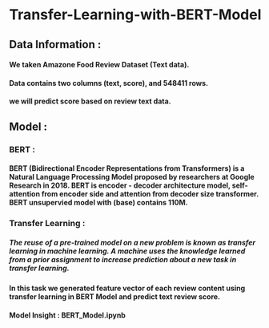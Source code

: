 # Transfer-Learning-with-BERT-Model

## Data Information :
#### We taken Amazone Food Review Dataset (Text data).
#### Data contains two columns (text, score), and 548411 rows.
#### we will predict score based on review text data.


## Model :
### BERT : 
#### BERT (Bidirectional Encoder Representations from Transformers) is a Natural Language Processing Model proposed by researchers at Google Research in 2018. BERT is encoder - decoder architecture model, self-attention from encoder side and attention from decoder size transformer. BERT unsupervied model with (base) contains 110M. 
          
### Transfer Learning : 
##### The reuse of a pre-trained model on a new problem is known as transfer learning in machine learning. A machine uses the knowledge learned from a prior assignment to increase prediction about a new task in transfer learning.

#### In this task we generated feature vector of each review content using transfer learning in BERT Model and predict text review score.
#### Model Insight : BERT_Model.ipynb
